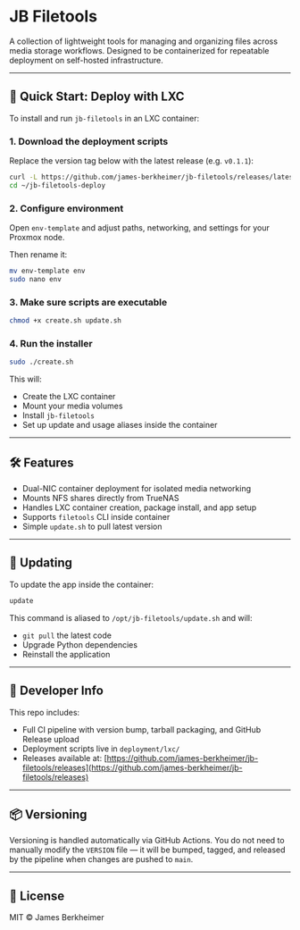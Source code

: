 # JB Filetools

A collection of lightweight tools for managing and organizing files across media storage workflows. Designed to be containerized for repeatable deployment on self-hosted infrastructure.

---

## 🚀 Quick Start: Deploy with LXC

To install and run `jb-filetools` in an LXC container:

### 1. Download the deployment scripts

Replace the version tag below with the latest release (e.g. `v0.1.1`):

```bash
curl -L https://github.com/james-berkheimer/jb-filetools/releases/latest/download/lxc-deploy.tar.gz | tar xz
cd ~/jb-filetools-deploy
```

### 2. Configure environment

Open `env-template` and adjust paths, networking, and settings for your Proxmox node.

Then rename it:

```bash
mv env-template env
sudo nano env
```

### 3. Make sure scripts are executable

```bash
chmod +x create.sh update.sh
```

### 4. Run the installer

```bash
sudo ./create.sh
```

This will:

- Create the LXC container
- Mount your media volumes
- Install `jb-filetools`
- Set up update and usage aliases inside the container

---

## 🛠 Features

- Dual-NIC container deployment for isolated media networking
- Mounts NFS shares directly from TrueNAS
- Handles LXC container creation, package install, and app setup
- Supports `filetools` CLI inside container
- Simple `update.sh` to pull latest version

---

## 🔁 Updating

To update the app inside the container:

```bash
update
```

This command is aliased to `/opt/jb-filetools/update.sh` and will:

- `git pull` the latest code
- Upgrade Python dependencies
- Reinstall the application

---

## 🔧 Developer Info

This repo includes:

- Full CI pipeline with version bump, tarball packaging, and GitHub Release upload
- Deployment scripts live in `deployment/lxc/`
- Releases available at:
  [https://github.com/james-berkheimer/jb-filetools/releases](https://github.com/james-berkheimer/jb-filetools/releases)

---

## 📦 Versioning

Versioning is handled automatically via GitHub Actions. You do not need to manually modify the `VERSION` file — it will be bumped, tagged, and released by the pipeline when changes are pushed to `main`.

---

## 📜 License

MIT © James Berkheimer
